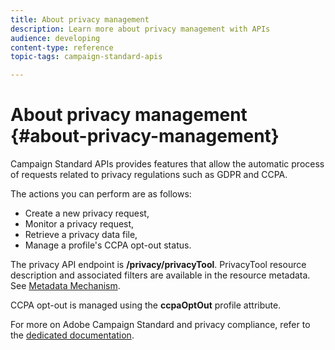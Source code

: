 ```yaml
---
title: About privacy management
description: Learn more about privacy management with APIs
audience: developing
content-type: reference
topic-tags: campaign-standard-apis

---
```


# About privacy management {#about-privacy-management}

Campaign Standard APIs provides features that allow the automatic process of requests related to privacy regulations such as GDPR and CCPA.

The actions you can perform are as follows:

* Create a new privacy request,
* Monitor a privacy request,
* Retrieve a privacy data file,
* Manage a profile's CCPA opt-out status.

The privacy API endpoint is **/privacy/privacyTool**. PrivacyTool resource description and associated filters are available in the resource metadata. See [Metadata Mechanism](../../api/using/metadata-mechanism.md).

CCPA opt-out is managed using the **ccpaOptOut** profile attribute.

For more on Adobe Campaign Standard and privacy compliance, refer to the [dedicated documentation](../../start/using/privacy-requests.md).
